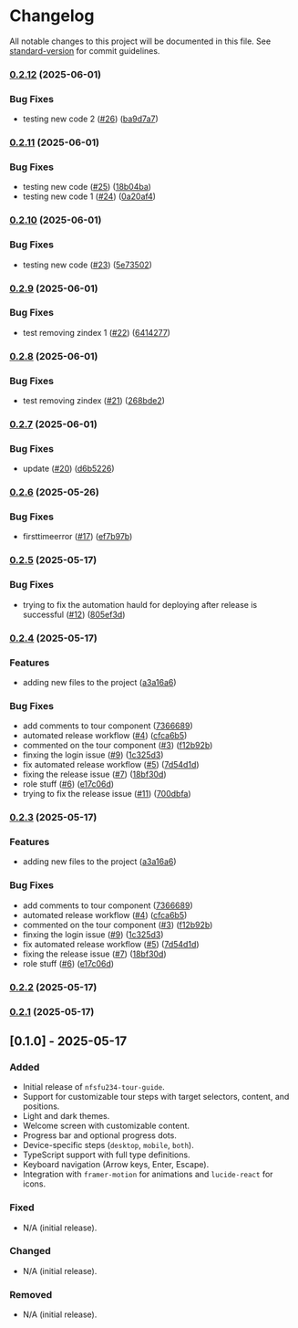 # Changelog

All notable changes to this project will be documented in this file. See [standard-version](https://github.com/conventional-changelog/standard-version) for commit guidelines.

### [0.2.12](https://github.com/nforshifu234dev/nfsfu234-tour-guide/compare/v0.2.11...v0.2.12) (2025-06-01)


### Bug Fixes

* testing new code 2 ([#26](https://github.com/nforshifu234dev/nfsfu234-tour-guide/issues/26)) ([ba9d7a7](https://github.com/nforshifu234dev/nfsfu234-tour-guide/commit/ba9d7a737ecbe50a9d4fdb5c915ed24a6e487f56))

### [0.2.11](https://github.com/nforshifu234dev/nfsfu234-tour-guide/compare/v0.2.10...v0.2.11) (2025-06-01)


### Bug Fixes

* testing new code ([#25](https://github.com/nforshifu234dev/nfsfu234-tour-guide/issues/25)) ([18b04ba](https://github.com/nforshifu234dev/nfsfu234-tour-guide/commit/18b04ba0d6f0790ebca4aa25f2c652ba2be922a0))
* testing new code 1 ([#24](https://github.com/nforshifu234dev/nfsfu234-tour-guide/issues/24)) ([0a20af4](https://github.com/nforshifu234dev/nfsfu234-tour-guide/commit/0a20af4e2837a8428f05946d21e272dedad7af46))

### [0.2.10](https://github.com/nforshifu234dev/nfsfu234-tour-guide/compare/v0.2.9...v0.2.10) (2025-06-01)


### Bug Fixes

* testing new code ([#23](https://github.com/nforshifu234dev/nfsfu234-tour-guide/issues/23)) ([5e73502](https://github.com/nforshifu234dev/nfsfu234-tour-guide/commit/5e73502daf0a4ea222ba667f01e3532491bc14a9))

### [0.2.9](https://github.com/nforshifu234dev/nfsfu234-tour-guide/compare/v0.2.8...v0.2.9) (2025-06-01)


### Bug Fixes

* test removing zindex 1 ([#22](https://github.com/nforshifu234dev/nfsfu234-tour-guide/issues/22)) ([6414277](https://github.com/nforshifu234dev/nfsfu234-tour-guide/commit/641427767b3ef677402b0abf21e0d9f3b6972d56))

### [0.2.8](https://github.com/nforshifu234dev/nfsfu234-tour-guide/compare/v0.2.7...v0.2.8) (2025-06-01)


### Bug Fixes

* test removing zindex ([#21](https://github.com/nforshifu234dev/nfsfu234-tour-guide/issues/21)) ([268bde2](https://github.com/nforshifu234dev/nfsfu234-tour-guide/commit/268bde2d0af68f272f969d58dac3e1732380d301))

### [0.2.7](https://github.com/nforshifu234dev/nfsfu234-tour-guide/compare/v0.2.6...v0.2.7) (2025-06-01)


### Bug Fixes

* update ([#20](https://github.com/nforshifu234dev/nfsfu234-tour-guide/issues/20)) ([d6b5226](https://github.com/nforshifu234dev/nfsfu234-tour-guide/commit/d6b5226823656b70a0083ea95c19118d5b95640f))

### [0.2.6](https://github.com/nforshifu234dev/nfsfu234-tour-guide/compare/v0.2.5...v0.2.6) (2025-05-26)


### Bug Fixes

* firsttimeerror ([#17](https://github.com/nforshifu234dev/nfsfu234-tour-guide/issues/17)) ([ef7b97b](https://github.com/nforshifu234dev/nfsfu234-tour-guide/commit/ef7b97b41520b43af6bbdc54d7da1e2ca66b70ce))

### [0.2.5](https://github.com/nforshifu234dev/nfsfu234-tour-guide/compare/v0.2.4...v0.2.5) (2025-05-17)


### Bug Fixes

* trying to fix the automation hauld for deploying after release is successful ([#12](https://github.com/nforshifu234dev/nfsfu234-tour-guide/issues/12)) ([805ef3d](https://github.com/nforshifu234dev/nfsfu234-tour-guide/commit/805ef3d31cb2931fb1574b329a53800a7e9b707a))

### [0.2.4](https://github.com/nforshifu234dev/nfsfu234-tour-guide/compare/v0.2.0...v0.2.4) (2025-05-17)


### Features

* adding new files to the project ([a3a16a6](https://github.com/nforshifu234dev/nfsfu234-tour-guide/commit/a3a16a6644e87e51a9c71101b203ce90b79344c9))


### Bug Fixes

* add comments to tour component ([7366689](https://github.com/nforshifu234dev/nfsfu234-tour-guide/commit/7366689cda5c557b94731117b066782a8a5a7de8))
* automated release workflow ([#4](https://github.com/nforshifu234dev/nfsfu234-tour-guide/issues/4)) ([cfca6b5](https://github.com/nforshifu234dev/nfsfu234-tour-guide/commit/cfca6b53ea14132d34ea59eea06c200eeaddb627))
* commented on the tour component ([#3](https://github.com/nforshifu234dev/nfsfu234-tour-guide/issues/3)) ([f12b92b](https://github.com/nforshifu234dev/nfsfu234-tour-guide/commit/f12b92b1bf9443ff757783684ac5c8fb1800d7a2))
* finxing the login issue ([#9](https://github.com/nforshifu234dev/nfsfu234-tour-guide/issues/9)) ([1c325d3](https://github.com/nforshifu234dev/nfsfu234-tour-guide/commit/1c325d3c45a4ad154f5a3f42501c62530d6be401))
* fix automated release workflow ([#5](https://github.com/nforshifu234dev/nfsfu234-tour-guide/issues/5)) ([7d54d1d](https://github.com/nforshifu234dev/nfsfu234-tour-guide/commit/7d54d1d4de40f5ff56dfe3bcca62861c35d9fabb))
* fixing the release issue ([#7](https://github.com/nforshifu234dev/nfsfu234-tour-guide/issues/7)) ([18bf30d](https://github.com/nforshifu234dev/nfsfu234-tour-guide/commit/18bf30df6f8dcf005c17ff48eb8a7e58fae34ccd))
* role stuff ([#6](https://github.com/nforshifu234dev/nfsfu234-tour-guide/issues/6)) ([e17c06d](https://github.com/nforshifu234dev/nfsfu234-tour-guide/commit/e17c06dc78ac7139b004133e7ef89d45f446f4c1))
* trying to fix the release issue ([#11](https://github.com/nforshifu234dev/nfsfu234-tour-guide/issues/11)) ([700dbfa](https://github.com/nforshifu234dev/nfsfu234-tour-guide/commit/700dbfa58fe56b85b8290b2a428206b53789dcea))

### [0.2.3](https://github.com/nforshifu234dev/nfsfu234-tour-guide/compare/v0.2.0...v0.2.3) (2025-05-17)


### Features

* adding new files to the project ([a3a16a6](https://github.com/nforshifu234dev/nfsfu234-tour-guide/commit/a3a16a6644e87e51a9c71101b203ce90b79344c9))


### Bug Fixes

* add comments to tour component ([7366689](https://github.com/nforshifu234dev/nfsfu234-tour-guide/commit/7366689cda5c557b94731117b066782a8a5a7de8))
* automated release workflow ([#4](https://github.com/nforshifu234dev/nfsfu234-tour-guide/issues/4)) ([cfca6b5](https://github.com/nforshifu234dev/nfsfu234-tour-guide/commit/cfca6b53ea14132d34ea59eea06c200eeaddb627))
* commented on the tour component ([#3](https://github.com/nforshifu234dev/nfsfu234-tour-guide/issues/3)) ([f12b92b](https://github.com/nforshifu234dev/nfsfu234-tour-guide/commit/f12b92b1bf9443ff757783684ac5c8fb1800d7a2))
* finxing the login issue ([#9](https://github.com/nforshifu234dev/nfsfu234-tour-guide/issues/9)) ([1c325d3](https://github.com/nforshifu234dev/nfsfu234-tour-guide/commit/1c325d3c45a4ad154f5a3f42501c62530d6be401))
* fix automated release workflow ([#5](https://github.com/nforshifu234dev/nfsfu234-tour-guide/issues/5)) ([7d54d1d](https://github.com/nforshifu234dev/nfsfu234-tour-guide/commit/7d54d1d4de40f5ff56dfe3bcca62861c35d9fabb))
* fixing the release issue ([#7](https://github.com/nforshifu234dev/nfsfu234-tour-guide/issues/7)) ([18bf30d](https://github.com/nforshifu234dev/nfsfu234-tour-guide/commit/18bf30df6f8dcf005c17ff48eb8a7e58fae34ccd))
* role stuff ([#6](https://github.com/nforshifu234dev/nfsfu234-tour-guide/issues/6)) ([e17c06d](https://github.com/nforshifu234dev/nfsfu234-tour-guide/commit/e17c06dc78ac7139b004133e7ef89d45f446f4c1))

### [0.2.2](https://github.com/nforshifu234dev/nfsfu234-tour-guide/compare/v0.2.1...v0.2.2) (2025-05-17)

### [0.2.1](https://github.com/nforshifu234dev/nfsfu234-tour-guide/compare/v0.2.0...v0.2.1) (2025-05-17)

## [0.1.0] - 2025-05-17

### Added

- Initial release of `nfsfu234-tour-guide`.
- Support for customizable tour steps with target selectors, content, and positions.
- Light and dark themes.
- Welcome screen with customizable content.
- Progress bar and optional progress dots.
- Device-specific steps (`desktop`, `mobile`, `both`).
- TypeScript support with full type definitions.
- Keyboard navigation (Arrow keys, Enter, Escape).
- Integration with `framer-motion` for animations and `lucide-react` for icons.

### Fixed

- N/A (initial release).

### Changed

- N/A (initial release).

### Removed

- N/A (initial release).
